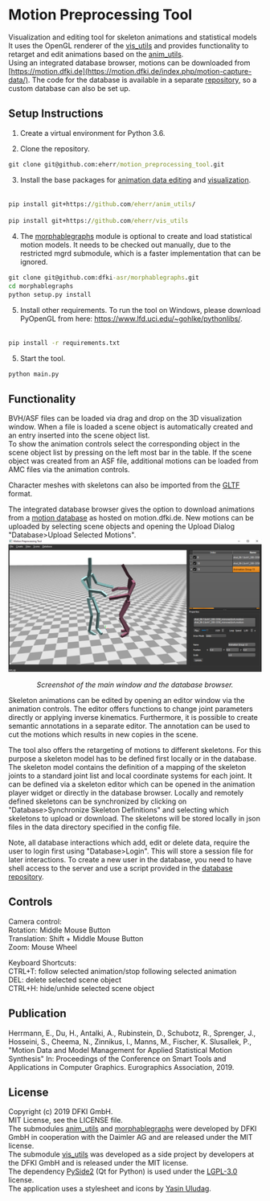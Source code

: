 
# Motion Preprocessing Tool


Visualization and editing tool for skeleton animations and statistical models It uses the OpenGL renderer of the [vis_utils](https://github.com/eherr/vis_utils) and provides functionality to retarget and edit animations based on the [anim_utils](https://github.com/eherr/anim_utils).  
Using an integrated database browser, motions can be downloaded from [https://motion.dfki.de](https://motion.dfki.de/index.php/motion-capture-data/). The code for the database is available in a separate [repository](https://github.com/eherr/motion_database_server), so a custom database can also be set up.


## Setup Instructions

1. Create a virtual environment for Python 3.6.

2. Clone the repository. 
```bat
git clone git@github.com:eherr/motion_preprocessing_tool.git
```

3. Install the base packages for [animation data editing](https://github.com/eherr/anim_utils) and [visualization](https://github.com/eherr/vis_utils). 
```bat

pip install git+https://github.com/eherr/anim_utils/

pip install git+https://github.com/eherr/vis_utils

```


4. The [morphablegraphs](https://github.com/eherr/morphablegraphs.git) module is optional to create and load statistical motion models. It needs to be checked out manually, due to the restricted mgrd submodule, which is a faster implementation that can be ignored.

```bat
git clone git@github.com:dfki-asr/morphablegraphs.git
cd morphablegraphs
python setup.py install
```

5. Install other requirements. To run the tool on Windows, please download PyOpenGL from here: https://www.lfd.uci.edu/~gohlke/pythonlibs/.

```bat

pip install -r requirements.txt

```
5. Start the tool.
```bat
python main.py
```
## Functionality
BVH/ASF files can be loaded via drag and drop on the 3D visualization window. When a file is loaded a scene object is automatically created and an entry inserted into the scene object list.  
To show the animation controls select the corresponding object in the scene object list by pressing on the left most bar in the table. If the scene object was created from an ASF file, additional motions can be loaded from AMC files via the animation controls. 

Character meshes with skeletons can also be imported from the [GLTF](https://github.com/KhronosGroup/glTF) format.  

The integrated database browser gives the option to download animations from a [motion database](https://github.com/eherr/motion_database_server) as hosted on motion.dfki.de. New motions can be uploaded by selecting scene objects and opening the Upload Dialog "Database>Upload Selected Motions". 
![Screenshot](images/screenshot.png)
<p align="center">
<em>Screenshot of the main window and the database browser.</em>
</p>
Skeleton animations can be edited by opening an editor window via the animation controls. The editor offers functions to change joint parameters directly or applying inverse kinematics. Furthermore, it is possible to create semantic annotations in a separate editor. The annotation can be used to cut the motions which results in new copies in the scene.

The tool also offers the retargeting of motions to different skeletons. For this purpose a skeleton model has to be defined first locally or in the database. The skeleton model contains the definition of a mapping of the skeleton joints to a standard joint list and local coordinate systems for each joint. It can be defined via a skeleton editor which can be opened in the animation player widget or directly in the database browser. Locally and remotely defined skeletons can be synchronized by clicking on "Database>Synchronize Skeleton Definitions" and selecting which skeletons to upload or download. The skeletons will be stored locally in json files in the data directory specified in the config file.

Note, all database interactions which add, edit or delete data, require the user to login first using "Database>Login". This will store a session file for later interactions. To create a new user in the database, you need to have shell access to the server and use a script provided in the [database repository](https://github.com/eherr/motion_database_server).



## Controls

Camera control:  
Rotation: Middle Mouse Button  
Translation: Shift + Middle Mouse Button  
Zoom: Mouse Wheel  

Keyboard Shortcuts:  
CTRL+T: follow selected animation/stop following selected animation  
DEL: delete selected scene object  
CTRL+H: hide/unhide selected scene object  

## Publication
Herrmann, E., Du, H., Antalki, A., Rubinstein, D., Schubotz, R., Sprenger, J., Hosseini, S., Cheema, N., Zinnikus, I., Manns, M., Fischer, K. Slusallek, P., "Motion Data and Model Management for Applied Statistical Motion Synthesis" In: Proceedings of the Conference on Smart Tools and Applications in Computer Graphics. Eurographics Association, 2019.


## License
Copyright (c) 2019 DFKI GmbH.  
MIT License, see the LICENSE file.  
The submodules [anim_utils](https://github.com/eherr/anim_utils.git) and [morphablegraphs](https://github.com/eherr/morphablegraphs.git) were developed by DFKI GmbH in cooperation with the Daimler AG and are released under the MIT license.  
The submodule [vis_utils](https://github.com/eherr/vis_utils.git) was developed as a side project by developers at the DFKI GmbH and is released under the MIT license.  
The dependency [PySide2](https://wiki.qt.io/Qt_for_Python) (Qt for Python) is used under the [LGPL-3.0](https://www.gnu.org/licenses/lgpl-3.0.html) license.  
The application uses a stylesheet and icons by [Yasin Uludag](http://discourse.techart.online/t/release-qt-dark-orange-stylesheet/2287).

